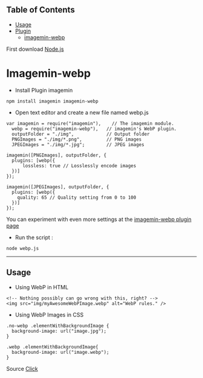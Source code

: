 ## Table of Contents
- [Usage](#usage)
- [Plugin](#)
  - [imagemin-webp](#imagemin-webp)
  

First download [Node.js](https://nodejs.org/en/download/)

# Imagemin-webp

* Install Plugin imagemin
```
npm install imagemin imagemin-webp
```

* Open text editor and create a new file named webp.js

```
var imagemin = require("imagemin"),    // The imagemin module.
  webp = require("imagemin-webp"),   // imagemin's WebP plugin.
  outputFolder = "./img",            // Output folder
  PNGImages = "./img/*.png",         // PNG images
  JPEGImages = "./img/*.jpg";        // JPEG images

imagemin([PNGImages], outputFolder, {
  plugins: [webp({
      lossless: true // Losslessly encode images
  })]
});

imagemin([JPEGImages], outputFolder, {
  plugins: [webp({
    quality: 65 // Quality setting from 0 to 100
  })]
});
```
You can experiment with even more settings at the [imagemin-webp plugin page](https://www.npmjs.com/package/imagemin-webp)

* Run the script :
```
node webp.js
```

------------------------------------------------------------------------------------------------------

## Usage
* Using WebP in HTML
```
<!-- Nothing possibly can go wrong with this, right? -->
<img src="img/myAwesomeWebPImage.webp" alt="WebP rules." />
```

* Using WebP Images in CSS

```
.no-webp .elementWithBackgroundImage {
  background-image: url("image.jpg");
}

.webp .elementWithBackgroundImage{
  background-image: url("image.webp");
}
```


Source [Click](https://css-tricks.com/using-webp-images/)
